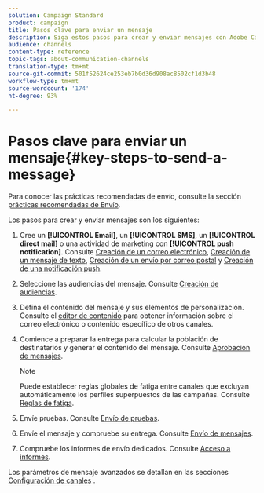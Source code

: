 ```yaml
---
solution: Campaign Standard
product: campaign
title: Pasos clave para enviar un mensaje
description: Siga estos pasos para crear y enviar mensajes con Adobe Campaign.
audience: channels
content-type: reference
topic-tags: about-communication-channels
translation-type: tm+mt
source-git-commit: 501f52624ce253eb7b0d36d908ac8502cf1d3b48
workflow-type: tm+mt
source-wordcount: '174'
ht-degree: 93%

---
```



# Pasos clave para enviar un mensaje{#key-steps-to-send-a-message}

Para conocer las prácticas recomendadas de envío, consulte la sección [prácticas recomendadas de Envío](../../sending/using/delivery-best-practices.md).

Los pasos para crear y enviar mensajes son los siguientes:

1. Cree un **[!UICONTROL Email]**, un **[!UICONTROL SMS]**, un **[!UICONTROL direct mail]** o una actividad de marketing con **[!UICONTROL push notification]**. Consulte [Creación de un correo electrónico](../../channels/using/creating-an-email.md), [Creación de un mensaje de texto](../../channels/using/creating-an-sms-message.md), [Creación de un envío por correo postal](../../channels/using/creating-the-direct-mail.md) y [Creación de una notificación push](../../channels/using/preparing-and-sending-a-push-notification.md).
1. Seleccione las audiencias del mensaje. Consulte [Creación de audiencias](../../audiences/using/creating-audiences.md).
1. Defina el contenido del mensaje y sus elementos de personalización. Consulte el [editor de contenido](../../designing/using/designing-content-in-adobe-campaign.md) para obtener información sobre el correo electrónico o contenido específico de otros canales.
1. Comience a preparar la entrega para calcular la población de destinatarios y generar el contenido del mensaje. Consulte [Aprobación de mensajes](../../sending/using/preparing-the-send.md).

   >[!NOTE]
   >
   >Puede establecer reglas globales de fatiga entre canales que excluyan automáticamente los perfiles superpuestos de las campañas. Consulte [Reglas de fatiga](../../sending/using/fatigue-rules.md).

1. Envíe pruebas. Consulte [Envío de pruebas](../../sending/using/sending-proofs.md).
1. Envíe el mensaje y compruebe su entrega. Consulte [Envío de mensajes](../../sending/using/confirming-the-send.md).
1. Compruebe los informes de envío dedicados. Consulte [Acceso a informes](../../reporting/using/about-dynamic-reports.md).

Los parámetros de mensaje avanzados se detallan en las secciones [Configuración de canales](../../administration/using/about-channel-configuration.md) .
